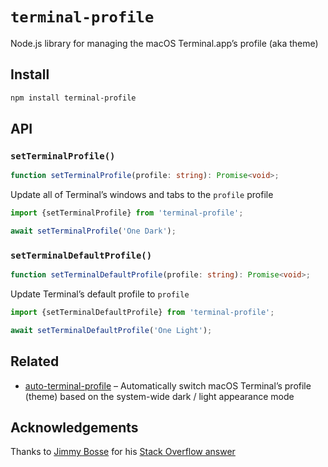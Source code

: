 # `terminal-profile`

Node.js library for managing the macOS Terminal.app’s profile (aka theme)

## Install

```sh
npm install terminal-profile
```

## API

### `setTerminalProfile()`

```typescript
function setTerminalProfile(profile: string): Promise<void>;
```

Update all of Terminal’s windows and tabs to the `profile` profile

```javascript
import {setTerminalProfile} from 'terminal-profile';

await setTerminalProfile('One Dark');
```

### `setTerminalDefaultProfile()`

```typescript
function setTerminalDefaultProfile(profile: string): Promise<void>;
```

Update Terminal’s default profile to `profile`

```javascript
import {setTerminalDefaultProfile} from 'terminal-profile';

await setTerminalDefaultProfile('One Light');
```

## Related

- [auto-terminal-profile](https://github.com/patrik-csak/auto-terminal-profile) – Automatically switch macOS Terminal’s profile (theme) based on the system-wide dark / light appearance mode

## Acknowledgements

Thanks to [Jimmy Bosse](https://github.com/jbosse) for his [Stack Overflow answer](https://stackoverflow.com/a/66080297/4411309)
